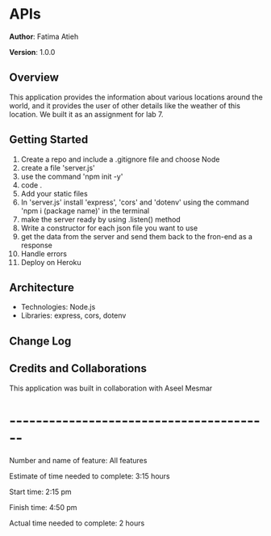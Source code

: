 # APIs

**Author**: Fatima Atieh

**Version**: 1.0.0 

## Overview
This application provides the information about various locations around the world, and it provides the user of other details like the weather of this location. We built it as an assignment for lab 7.

## Getting Started
1. Create a repo and include a .gitignore file and choose Node
2. create a file 'server.js'
3. use the command 'npm init -y' 
4. code .
5. Add your static files 
6. In 'server.js' install 'express', 'cors' and 'dotenv' using the command 'npm i (package name)' in the terminal
7. make the server ready by using .listen() method
8. Write a constructor for each json file you want to use
9. get the data from the server and send them back to the fron-end as a response
10. Handle errors
11. Deploy on Heroku

## Architecture
- Technologies: Node.js
- Libraries: express, cors, dotenv

## Change Log


## Credits and Collaborations
This application was built in collaboration with Aseel Mesmar

# ----------------------------------------
Number and name of feature: All features

Estimate of time needed to complete: 3:15 hours

Start time: 2:15 pm

Finish time: 4:50 pm

Actual time needed to complete: 2 hours
